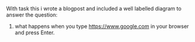 With task this i wrote a blogpost and included a well labelled diagram to answer the question:
1. what happens when you type https://www.google.com in your browser and press Enter.
